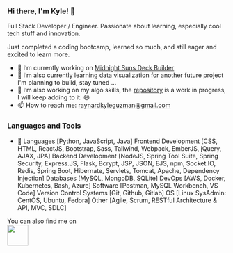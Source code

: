 ### Hi there, I'm Kyle! 👋

Full Stack Developer / Engineer. Passionate about learning, especially cool tech stuff and innovation. 

Just completed a coding bootcamp, learned so much, and still eager and excited to learn more.

- 🔭 I’m currently working on <a href="https://github.com/KyleGuzman/Midnight-Suns-Deck-Builder"> Midnight Suns Deck Builder</a>
- 🌱 I’m also currently learning data visualization for another future project I'm planning to build, stay tuned ...
- 👯 I’m also working on my algo skills, the <a href="https://github.com/KyleGuzman/Algorithms"> repository</a> is a work in progress, I will keep adding to it. 😄
- 📫 How to reach me: <a href="mailto:raynardkyleguzman@gmail.com">raynardkyleguzman@gmail.com</a>

<h3>Languages and Tools</h3>

- 🔭 Languages [Python, JavaScript, Java]
Frontend Development [CSS, HTML, ReactJS, Bootstrap, Sass, Tailwind, Webpack, EmberJS, jQuery, AJAX, JPA]
Backend Development [NodeJS, Spring Tool Suite, Spring Security, Express.JS, Flask, Bcrypt, JSP, JSON, EJS, npm, Socket.IO, Redis, Spring Boot, Hibernate, Servlets, Tomcat, Apache, Dependency Injection]
Databases [MySQL, MongoDB, SQLite]
DevOps [AWS, Docker, Kubernetes, Bash, Azure]
Software [Postman, MySQL Workbench, VS Code]
Version Control Systems [Git, Github, Gitlab]
OS [Linux SysAdmin: CentOS, Ubuntu, Fedora]
Other [Agile, Scrum, RESTful Architecture & API, MVC, SDLC]

You can also find me on <br>
<a href="https://www.linkedin.com/in/raynard-kyle-guzman-32b88a251/"><img src="https://brandlogos.net/wp-content/uploads/2016/06/linkedin-logo-512x512.png" height="48" width="48" ></a>
<!--
**KyleGuzman/KyleGuzman** is a ✨ _special_ ✨ repository because its `README.md` (this file) appears on your GitHub profile.

Here are some ideas to get you started:

- 🔭 I’m currently working on 
- 🌱 I’m currently learning ...
- 👯 I’m looking to collaborate on ...
- 🤔 I’m looking for help with ...
- 💬 Ask me about ...
- 📫 How to reach me: ...
- 😄 Pronouns: ...
- ⚡ Fun fact: ...
-->
